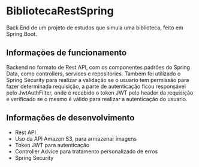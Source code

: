 # BibliotecaRestSpring

Back End de um projeto de estudos que simula uma biblioteca, feito em Spring Boot.

## Informações de funcionamento

Backend no formato de Rest API, com os componentes padrões do Spring Data, como controllers, services e repositories.
Também foi utilizado o Spring Security para realizar a validação se o usuario tem permissão para fazer determinada requisição, a parte de autenticação ficou responsável pelo JwtAuthFilter, onde é recebido o token JWT pelo header da requisição e verificado se o mesmo é válido para realizar a autenticação do usuario.

## Informações de desenvolvimento

- Rest API
- Uso da API Amazon S3, para armazenar imagens
- Token JWT para autenticação
- Controller Advice para tratamento personalizado de erros
- Spring Security
